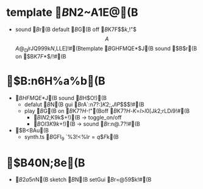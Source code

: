 # template $B$N2~A1E@(B

- sound $B$r(B default $B$G(B off $B$K$7$F$$$k$,!"$$$A$$$A@_Dj$rJQ99$9$k$N$,LLE]!#(Btemplate $B$GHFMQE*$J(B sound $B$r(B on $B$K$7$F$*$/!#(B

# $B:n6H%a%b(B

- $BHFMQE*$J(B sound $B$H$O!)(B
  - defalut $B$N(B gui $B$rA`:n$7$?:]$K2;$,$J$l$P$$$$!#(B
  - play $B$G(B on $B$K$7$?$H$-!"(Boff $B$K$7$?$H$-$K$=$l$>$l0[$J$k2;$rLD$i$9!#(B
    - $B$I$N2;$K$9$k$+!)(B -> toggle_on/off
    - $B%U%)%k%@$O$I$3$K$9$k$+!)(B -> sound $B%U%)%k%@$r:n@.$7$?!#(B
- $B<BAu(B
  - synth.ts $B$GFI$_9~$`%3!<%I$r=q$$$F$k(B

# $B40N;8e(B

- $B2a5n$N(B sketch $B$N(B setGui $B$r=$@5$9$k!#(B
